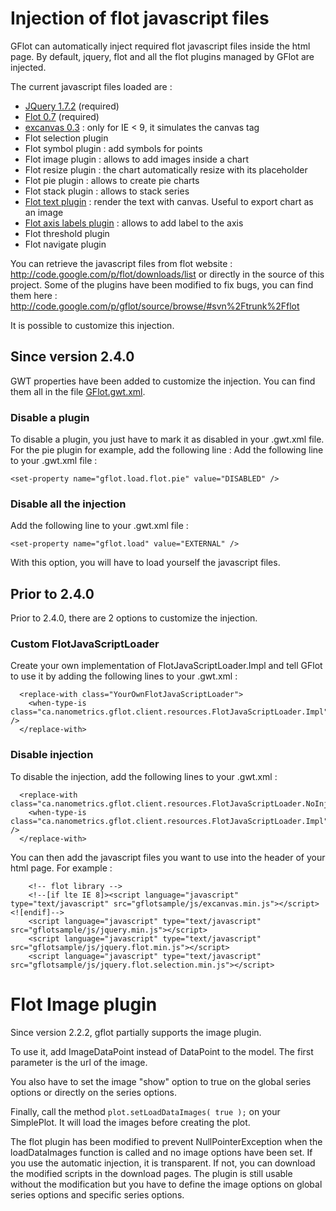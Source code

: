 # Injection of flot javascript files #

GFlot can automatically inject required flot javascript files inside the html page. By default, jquery, flot and all the flot plugins managed by GFlot are injected.

The current javascript files loaded are :
  * [JQuery 1.7.2](http://jquery.com/) (required)
  * [Flot 0.7](http://code.google.com/p/flot/) (required)
  * [excanvas 0.3](http://code.google.com/p/explorercanvas/) : only for IE < 9, it simulates the canvas tag
  * Flot selection plugin
  * Flot symbol plugin : add symbols for points
  * Flot image plugin : allows to add images inside a chart
  * Flot resize plugin : the chart automatically resize with its placeholder
  * Flot pie plugin : allows to create pie charts
  * Flot stack plugin : allows to stack series
  * [Flot text plugin](http://lessaworld.com/projects/flotCanvasText/) : render the text with canvas. Useful to export chart as an image
  * [Flot axis labels plugin](https://github.com/markrcote/flot-axislabels) : allows to add label to the axis
  * Flot threshold plugin
  * Flot navigate plugin

You can retrieve the javascript files from flot website :
http://code.google.com/p/flot/downloads/list
or directly in the source of this project. Some of the plugins have been modified to fix bugs, you can find them here : http://code.google.com/p/gflot/source/browse/#svn%2Ftrunk%2Fflot

It is possible to customize this injection.

## Since version 2.4.0 ##
GWT properties have been added to customize the injection. You can find them all in the file [GFlot.gwt.xml](http://code.google.com/p/gflot/source/browse/trunk/gflot/src/main/resources/ca/nanometrics/gflot/GFlot.gwt.xml).

### Disable a plugin ###
To disable a plugin, you just have to mark it as disabled in your .gwt.xml file. For the pie plugin for example, add the following line :
Add the following line to your .gwt.xml file :
```
<set-property name="gflot.load.flot.pie" value="DISABLED" />
```

### Disable all the injection ###
Add the following line to your .gwt.xml file :
```
<set-property name="gflot.load" value="EXTERNAL" />
```
With this option, you will have to load yourself the javascript files.

## Prior to 2.4.0 ##
Prior to 2.4.0, there are 2 options to customize the injection.

### Custom FlotJavaScriptLoader ###
Create your own implementation of FlotJavaScriptLoader.Impl and tell GFlot to use it by adding the following lines to your .gwt.xml :
```
  <replace-with class="YourOwnFlotJavaScriptLoader">
    <when-type-is class="ca.nanometrics.gflot.client.resources.FlotJavaScriptLoader.Impl" />
  </replace-with>
```

### Disable injection ###
To disable the injection, add the following lines to your .gwt.xml :
```
  <replace-with class="ca.nanometrics.gflot.client.resources.FlotJavaScriptLoader.NoInjectionImpl">
    <when-type-is class="ca.nanometrics.gflot.client.resources.FlotJavaScriptLoader.Impl" />
  </replace-with>
```

You can then add the javascript files you want to use into the header of your html page. For example :
```
    <!-- flot library -->
    <!--[if lte IE 8]><script language="javascript" type="text/javascript" src="gflotsample/js/excanvas.min.js"></script><![endif]-->
    <script language="javascript" type="text/javascript" src="gflotsample/js/jquery.min.js"></script>
    <script language="javascript" type="text/javascript" src="gflotsample/js/jquery.flot.min.js"></script>
    <script language="javascript" type="text/javascript" src="gflotsample/js/jquery.flot.selection.min.js"></script>
```

# Flot Image plugin #

Since version 2.2.2, gflot partially supports the image plugin.

To use it, add ImageDataPoint instead of DataPoint to the model. The first parameter is the url of the image.

You also have to set the image "show" option to true on the global series options or directly on the series options.

Finally, call the method `plot.setLoadDataImages( true );` on your SimplePlot. It will load the images before creating the plot.

The flot plugin has been modified to prevent NullPointerException when the loadDataImages function is called and no image options have been set. If you use the automatic injection, it is transparent. If not, you can download the modified scripts in the download pages. The plugin is still usable without the modification but you have to define the image options on global series options and specific series options.